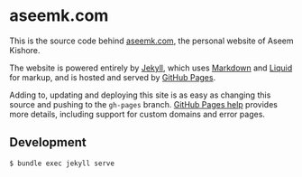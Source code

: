 # aseemk.com

This is the source code behind [aseemk.com][], the personal website of Aseem
Kishore.

[aseemk.com]: http://aseemk.com/

The website is powered entirely by [Jekyll][], which uses [Markdown][] and
[Liquid][] for markup, and is hosted and served by [GitHub Pages][].

[Jekyll]: http://jekyllrb.com/
[Markdown]: http://daringfireball.net/projects/markdown/
[Liquid]: http://www.liquidmarkup.org/
[GitHub Pages]: http://pages.github.com/

Adding to, updating and deploying this site is as easy as changing this source
and pushing to the `gh-pages` branch. [GitHub Pages help][] provides more
details, including support for custom domains and error pages.

[GitHub Pages help]: https://help.github.com/categories/20/articles

## Development

```
$ bundle exec jekyll serve
```
